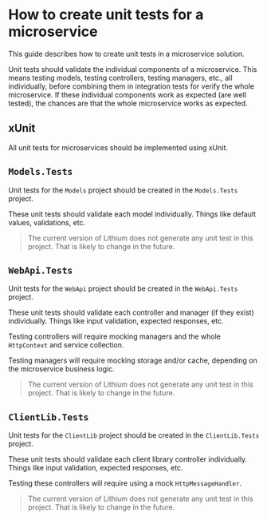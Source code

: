 # How to create unit tests for a microservice

This guide describes how to create unit tests in a microservice solution.

Unit tests should validate the individual components of a microservice. This means testing models, testing controllers, testing managers, etc., all individually, before combining them in integration tests for verify the whole microservice. If these individual components work as expected (are well tested), the chances are that the whole microservice works as expected.

## xUnit

All unit tests for microservices should be implemented using xUnit.

## `Models.Tests`

Unit tests for the `Models` project should be created in the `Models.Tests` project.

These unit tests should validate each model individually. Things like default values, validations, etc.

> The current version of Lithium does not generate any unit test in this project. That is likely to change in the future.

## `WebApi.Tests`

Unit tests for the `WebApi` project should be created in the `WebApi.Tests` project.

These unit tests should validate each controller and manager (if they exist) individually. Things like input validation, expected responses, etc.

Testing controllers will require mocking managers and the whole `HttpContext` and service collection.

Testing managers will require mocking storage and/or cache, depending on the microservice business logic.

> The current version of Lithium does not generate any unit test in this project. That is likely to change in the future.

## `ClientLib.Tests`

Unit tests for the `ClientLib` project should be created in the `ClientLib.Tests` project.

These unit tests should validate each client library controller individually. Things like input validation, expected responses, etc.

Testing these controllers will require using a mock `HttpMessageHandler`.

> The current version of Lithium does not generate any unit test in this project. That is likely to change in the future.